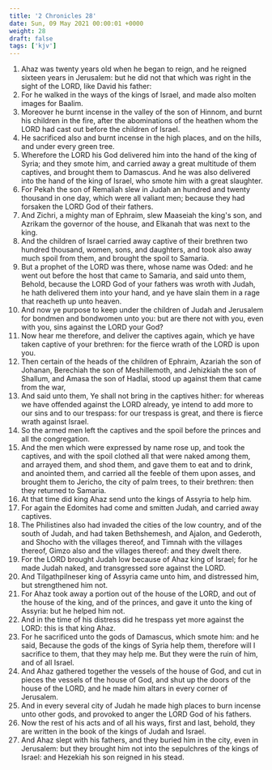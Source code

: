 ```yaml
---
title: '2 Chronicles 28'
date: Sun, 09 May 2021 00:00:01 +0000
weight: 28
draft: false
tags: ['kjv'] 
---
```


1. Ahaz was twenty years old when he began to reign, and he reigned sixteen years in Jerusalem: but he did not that which was right in the sight of the LORD, like David his father:
2. For he walked in the ways of the kings of Israel, and made also molten images for Baalim.
3. Moreover he burnt incense in the valley of the son of Hinnom, and burnt his children in the fire, after the abominations of the heathen whom the LORD had cast out before the children of Israel.
4. He sacrificed also and burnt incense in the high places, and on the hills, and under every green tree.
5. Wherefore the LORD his God delivered him into the hand of the king of Syria; and they smote him, and carried away a great multitude of them captives, and brought them to Damascus. And he was also delivered into the hand of the king of Israel, who smote him with a great slaughter.
6. For Pekah the son of Remaliah slew in Judah an hundred and twenty thousand in one day, which were all valiant men; because they had forsaken the LORD God of their fathers.
7. And Zichri, a mighty man of Ephraim, slew Maaseiah the king's son, and Azrikam the governor of the house, and Elkanah that was next to the king.
8. And the children of Israel carried away captive of their brethren two hundred thousand, women, sons, and daughters, and took also away much spoil from them, and brought the spoil to Samaria.
9. But a prophet of the LORD was there, whose name was Oded: and he went out before the host that came to Samaria, and said unto them, Behold, because the LORD God of your fathers was wroth with Judah, he hath delivered them into your hand, and ye have slain them in a rage that reacheth up unto heaven.
10. And now ye purpose to keep under the children of Judah and Jerusalem for bondmen and bondwomen unto you: but are there not with you, even with you, sins against the LORD your God?
11. Now hear me therefore, and deliver the captives again, which ye have taken captive of your brethren: for the fierce wrath of the LORD is upon you.
12. Then certain of the heads of the children of Ephraim, Azariah the son of Johanan, Berechiah the son of Meshillemoth, and Jehizkiah the son of Shallum, and Amasa the son of Hadlai, stood up against them that came from the war,
13. And said unto them, Ye shall not bring in the captives hither: for whereas we have offended against the LORD already, ye intend to add more to our sins and to our trespass: for our trespass is great, and there is fierce wrath against Israel.
14. So the armed men left the captives and the spoil before the princes and all the congregation.
15. And the men which were expressed by name rose up, and took the captives, and with the spoil clothed all that were naked among them, and arrayed them, and shod them, and gave them to eat and to drink, and anointed them, and carried all the feeble of them upon asses, and brought them to Jericho, the city of palm trees, to their brethren: then they returned to Samaria.
16. At that time did king Ahaz send unto the kings of Assyria to help him.
17. For again the Edomites had come and smitten Judah, and carried away captives.
18. The Philistines also had invaded the cities of the low country, and of the south of Judah, and had taken Bethshemesh, and Ajalon, and Gederoth, and Shocho with the villages thereof, and Timnah with the villages thereof, Gimzo also and the villages thereof: and they dwelt there.
19. For the LORD brought Judah low because of Ahaz king of Israel; for he made Judah naked, and transgressed sore against the LORD.
20. And Tilgathpilneser king of Assyria came unto him, and distressed him, but strengthened him not.
21. For Ahaz took away a portion out of the house of the LORD, and out of the house of the king, and of the princes, and gave it unto the king of Assyria: but he helped him not.
22. And in the time of his distress did he trespass yet more against the LORD: this is that king Ahaz.
23. For he sacrificed unto the gods of Damascus, which smote him: and he said, Because the gods of the kings of Syria help them, therefore will I sacrifice to them, that they may help me. But they were the ruin of him, and of all Israel.
24. And Ahaz gathered together the vessels of the house of God, and cut in pieces the vessels of the house of God, and shut up the doors of the house of the LORD, and he made him altars in every corner of Jerusalem.
25. And in every several city of Judah he made high places to burn incense unto other gods, and provoked to anger the LORD God of his fathers.
26. Now the rest of his acts and of all his ways, first and last, behold, they are written in the book of the kings of Judah and Israel.
27. And Ahaz slept with his fathers, and they buried him in the city, even in Jerusalem: but they brought him not into the sepulchres of the kings of Israel: and Hezekiah his son reigned in his stead.

